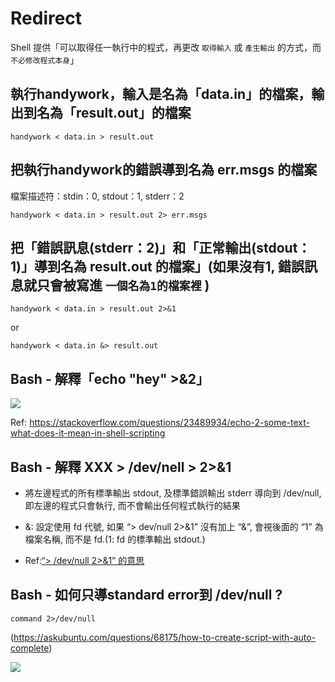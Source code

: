 # Redirect 

Shell 提供「可以取得任一執行中的程式，再更改 `取得輸入` 或 `產生輸出` 的方式，而 `不必修改程式本身`」

## 執行handywork，輸入是名為「data.in」的檔案，輸出到名為「result.out」的檔案

```tpl
handywork < data.in > result.out
```

## 把執行handywork的錯誤導到名為 err.msgs 的檔案

檔案描述符：stdin：0, stdout：1, stderr：2 

```tpl
handywork < data.in > result.out 2> err.msgs
```

## 把「錯誤訊息(stderr：2)」和「正常輸出(stdout：1)」導到名為 result.out 的檔案」(如果沒有1, 錯誤訊息就只會被寫進 `一個名為1的檔案裡` )

```tpl
handywork < data.in > result.out 2>&1
```
or

```tpl
handywork < data.in &> result.out
```

## Bash - 解釋「echo "hey" >&2」

![](https://i.imgur.com/HE4WvxT.png)

Ref: https://stackoverflow.com/questions/23489934/echo-2-some-text-what-does-it-mean-in-shell-scripting

## Bash - 解釋 XXX > /dev/nell > 2>&1

- 將左邊程式的所有標準輸出 stdout, 及標準錯誤輸出 stderr 導向到 /dev/null, 即左邊的程式只會執行, 而不會輸出任何程式執行的結果

- &: 設定使用 fd 代號, 如果 “> dev/null 2>&1” 沒有加上 “&”, 會視後面的 “1” 為檔案名稱, 而不是 fd.(1: fd 的標準輸出 stdout.)

- Ref:[“> /dev/null 2>&1” 的意思](https://www.opencli.com/linux/dev-null-2-and-1-meanning)

## Bash - 如何只導standard error到 /dev/null ?

```tpl
command 2>/dev/null
```

(https://askubuntu.com/questions/68175/how-to-create-script-with-auto-complete)

![](https://i.imgur.com/HaFYFVj.png)
